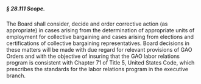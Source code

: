 ##### § 28.111 Scope. #####

The Board shall consider, decide and order corrective action (as appropriate) in cases arising from the determination of appropriate units of employment for collective bargaining and cases arising from elections and certifications of collective bargaining representatives. Board decisions in these matters will be made with due regard for relevant provisions of GAO Orders and with the objective of insuring that the GAO labor relations program is consistent with Chapter 71 of Title 5, United States Code, which prescribes the standards for the labor relations program in the executive branch.